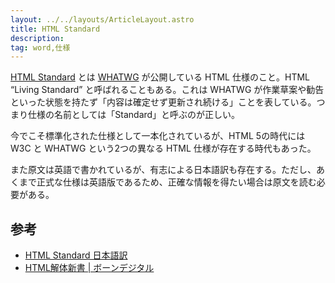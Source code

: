 ```yaml
---
layout: ../../layouts/ArticleLayout.astro
title: HTML Standard
description:
tag: word,仕様
---
```


[HTML Standard](https://html.spec.whatwg.org/multipage/) とは [WHATWG](https://whatwg.org/) が公開している HTML 仕様のこと。HTML “Living Standard” と呼ばれることもある。これは WHATWG が作業草案や勧告といった状態を持たず「内容は確定せず更新され続ける」ことを表している。つまり仕様の名前としては「Standard」と呼ぶのが正しい。

今でこそ標準化された仕様として一本化されているが、HTML 5の時代には W3C と WHATWG という2つの異なる HTML 仕様が存在する時代もあった。

また原文は英語で書かれているが、有志による日本語訳も存在する。ただし、あくまで正式な仕様は英語版であるため、正確な情報を得たい場合は原文を読む必要がある。

## 参考

- [HTML Standard 日本語訳](https://momdo.github.io/html/)
- [HTML解体新書 | ボーンデジタル](https://www.borndigital.co.jp/book/25999.html)
